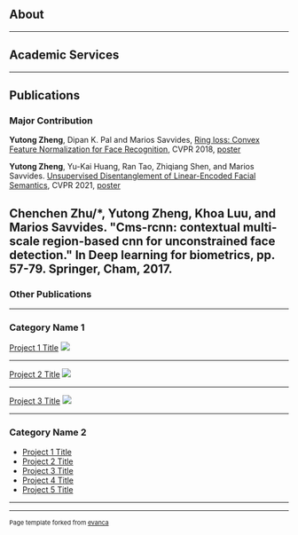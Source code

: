 ## About

---

## Academic Services

---

## Publications 
### Major Contribution
**Yutong Zheng**, Dipan K. Pal and Marios Savvides, [Ring loss: Convex Feature Normalization for Face Recognition](https://arxiv.org/abs/1803.00130), CVPR 2018, [poster](https://yutongzheng.github.io/pdf/CVPR2018PosterRingLoss42x87.pdf)

**Yutong Zheng**, Yu-Kai Huang, Ran Tao, Zhiqiang Shen, and Marios Savvides. [Unsupervised Disentanglement of Linear-Encoded Facial Semantics](https://arxiv.org/abs/2103.16605), CVPR 2021, [poster](https://yutongzheng.github.io/pdf/Unsupervised_disentanglement_cvpr21_poster.pdf)

Chenchen Zhu/*, **Yutong Zheng**, Khoa Luu, and Marios Savvides. "Cms-rcnn: contextual multi-scale region-based cnn for unconstrained face detection." In Deep learning for biometrics, pp. 57-79. Springer, Cham, 2017.
---

### Other Publications

---


### Category Name 1 

[Project 1 Title](/sample_page)
<img src="images/dummy_thumbnail.jpg?raw=true"/>

---
[Project 2 Title](/pdf/sample_presentation.pdf)
<img src="images/dummy_thumbnail.jpg?raw=true"/>

---
[Project 3 Title](http://example.com/)
<img src="images/dummy_thumbnail.jpg?raw=true"/>

---

### Category Name 2

- [Project 1 Title](http://example.com/)
- [Project 2 Title](http://example.com/)
- [Project 3 Title](http://example.com/)
- [Project 4 Title](http://example.com/)
- [Project 5 Title](http://example.com/)

---




---
<p style="font-size:11px">Page template forked from <a href="https://github.com/evanca/quick-portfolio">evanca</a></p>
<!-- Remove above link if you don't want to attibute -->
